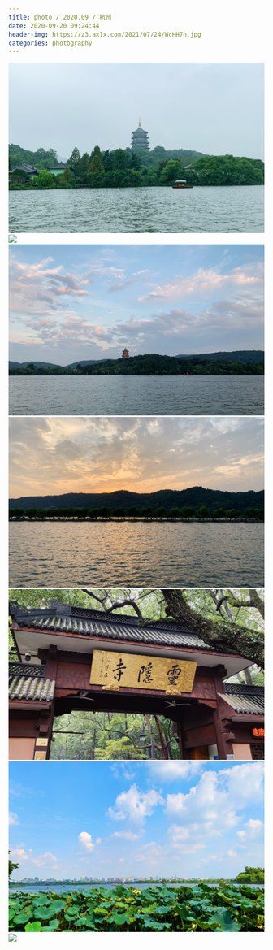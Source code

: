 ```yaml
---
title: photo / 2020.09 / 杭州
date: 2020-09-20 09:24:44
header-img: https://z3.ax1x.com/2021/07/24/WcHH7n.jpg
categories: photography
---
```


![](200920-1/01.jpg)
![](200920-1/02.jpg)
![](200920-1/03.jpg)
![](200920-1/04.jpg)
![](200920-1/05.jpg)
![](200920-1/06.jpg)
![](200920-1/07.jpg)